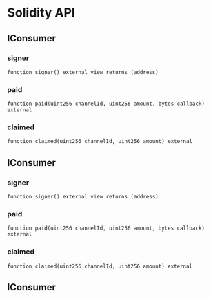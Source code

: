 # Solidity API

## IConsumer

### signer

```solidity
function signer() external view returns (address)
```

### paid

```solidity
function paid(uint256 channelId, uint256 amount, bytes callback) external
```

### claimed

```solidity
function claimed(uint256 channelId, uint256 amount) external
```

## IConsumer

### signer

```solidity
function signer() external view returns (address)
```

### paid

```solidity
function paid(uint256 channelId, uint256 amount, bytes callback) external
```

### claimed

```solidity
function claimed(uint256 channelId, uint256 amount) external
```

## IConsumer

